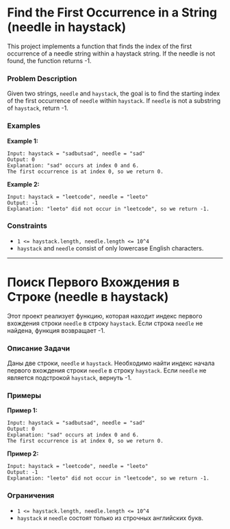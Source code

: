 # Find the First Occurrence in a String (needle in haystack)

This project implements a function that finds the index of the first occurrence of a needle string within a haystack string. If the needle is not found, the function returns -1.

### Problem Description

Given two strings, `needle` and `haystack`, the goal is to find the starting index of the first occurrence of `needle` within `haystack`.  If `needle` is not a substring of `haystack`, return -1.

### Examples

**Example 1:**

```
Input: haystack = "sadbutsad", needle = "sad"
Output: 0
Explanation: "sad" occurs at index 0 and 6.
The first occurrence is at index 0, so we return 0.
```

**Example 2:**

```
Input: haystack = "leetcode", needle = "leeto"
Output: -1
Explanation: "leeto" did not occur in "leetcode", so we return -1.
```

### Constraints

*   `1 <= haystack.length, needle.length <= 10^4`
*   `haystack` and `needle` consist of only lowercase English characters.

---

# Поиск Первого Вхождения в Строке (needle в haystack)

Этот проект реализует функцию, которая находит индекс первого вхождения строки `needle` в строку `haystack`. Если строка `needle` не найдена, функция возвращает -1.

### Описание Задачи

Даны две строки, `needle` и `haystack`. Необходимо найти индекс начала первого вхождения строки `needle` в строку `haystack`. Если `needle` не является подстрокой `haystack`, вернуть -1.

### Примеры

**Пример 1:**

```
Input: haystack = "sadbutsad", needle = "sad"
Output: 0
Explanation: "sad" occurs at index 0 and 6.
The first occurrence is at index 0, so we return 0.
```

**Пример 2:**

```
Input: haystack = "leetcode", needle = "leeto"
Output: -1
Explanation: "leeto" did not occur in "leetcode", so we return -1.
```

### Ограничения

*   `1 <= haystack.length, needle.length <= 10^4`
*   `haystack` и `needle` состоят только из строчных английских букв.